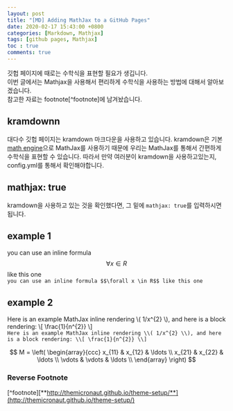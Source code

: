 ```yaml
---
layout: post
title: "[MD] Adding MathJax to a GitHub Pages"
date: 2020-02-17 15:43:00 +0800
categories: [Markdown, Mathjax]
tags: [github pages, Mathjax]
toc : true
comments: true
---
```


깃헙 페이지에 때로는 수학식을 표현할 필요가 생깁니다.  
이번 글에서는 Mathjax을 사용해서 편리하게 수학식을 사용하는 방법에 대해서 알아보겠습니다.  
참고한 자료는 footnote[^footnote]에 남겨놨습니다.  

## kramdownn
대다수 깃헙 페이지는 kramdown 마크다운을 사용하고 있습니다. kramdown은 기본 [math engine](https://kramdown.gettalong.org/converter/html.html#math-support)으로 MathJax를 사용하기 때문에 우리는 MathJax를 통해서 간편하게 수학식을 표현할 수 있습니다. 따라서 만약 여러분이 kramdown을 사용하고있는지, config.yml를 통해서 확인해야합니다. 

## mathjax: true
kramdown을 사용하고 있는 것을 확인했다면, 그 밑에 `mathjax: true`를 입력하시면 됩니다.

## example 1

you can use an inline formula $$\forall x \in R$$ like this one  
`you can use an inline formula $$\forall x \in R$$ like this one  `

## example 2
Here is an example MathJax inline rendering \\( 1/x^{2} \\), and here is a block rendering: \\[ \frac{1}{n^{2}} \\]  
`Here is an example MathJax inline rendering \\( 1/x^{2} \\), and here is a block rendering: \\[ \frac{1}{n^{2}} \\]`

$$
M = \left( \begin{array}{ccc}
x_{11} & x_{12} & \ldots \\
x_{21} & x_{22} & \ldots \\
\vdots & \vdots & \ldots \\
\end{array} \right)
$$

### Reverse Footnote
[^footnote][**http://themicronaut.github.io/theme-setup/**](http://themicronaut.github.io/theme-setup/)
